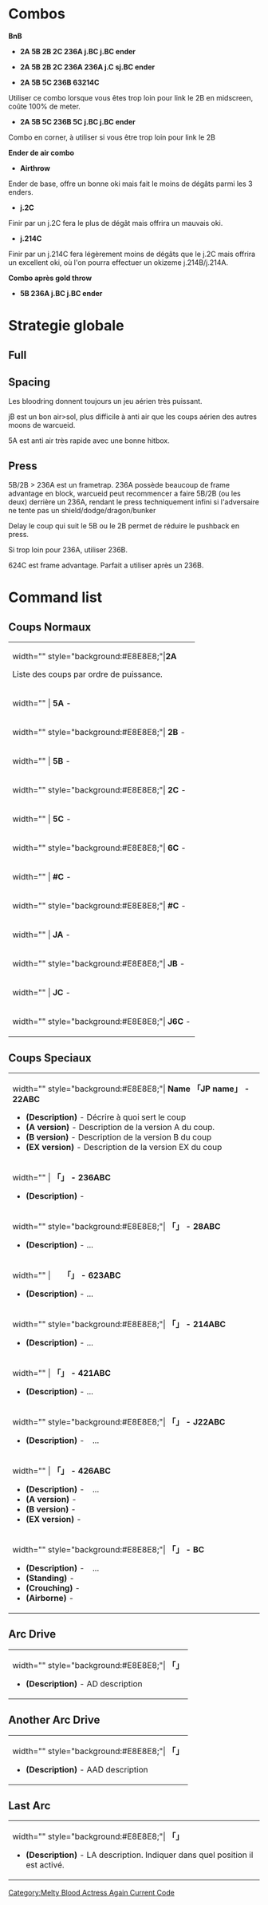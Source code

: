 # Combos

**BnB**

- **2A 5B 2B 2C 236A j.BC j.BC ender**

<!-- -->

- **2A 5B 2B 2C 236A 236A j.C sj.BC ender**

<!-- -->

- **2A 5B 5C 236B 63214C**

  
Utiliser ce combo lorsque vous êtes trop loin pour link le 2B en
midscreen, coûte 100% de meter.

- **2A 5B 5C 236B 5C j.BC j.BC ender**

  
Combo en corner, à utiliser si vous être trop loin pour link le 2B

**Ender de air combo**

- **Airthrow**

  
Ender de base, offre un bonne oki mais fait le moins de dégâts parmi les
3 enders.

- **j.2C**

  
Finir par un j.2C fera le plus de dégât mais offrira un mauvais oki.

- **j.214C**

  
Finir par un j.214C fera légèrement moins de dégâts que le j.2C mais
offrira un excellent oki, où l'on pourra effectuer un okizeme
j.214B/j.214A.

**Combo après gold throw**

- **5B 236A j.BC j.BC ender**

# Strategie globale

## Full

## Spacing

Les bloodring donnent toujours un jeu aérien très puissant.

jB est un bon air\>sol, plus difficile à anti air que les coups aérien
des autres moons de warcueid.

5A est anti air très rapide avec une bonne hitbox.

## Press

5B/2B \> 236A est un frametrap. 236A possède beaucoup de frame advantage
en block, warcueid peut recommencer a faire 5B/2B (ou les deux) derrière
un 236A, rendant le press techniquement infini si l'adversaire ne tente
pas un shield/dodge/dragon/bunker

Delay le coup qui suit le 5B ou le 2B permet de réduire le pushback en
press.

Si trop loin pour 236A, utiliser 236B.

624C est frame advantage. Parfait a utiliser après un 236B.

# Command list

## Coups Normaux

<table>
<tbody>
<tr class="odd">
<td><p>width=""
style="background:#E8E8E8;"|<strong><font size = "3">2A</font></strong></p>
<p>Liste des coups par ordre de puissance.</p></td>
</tr>
<tr class="even">
<td><p>width="" | <strong><font size = "3">5A</font></strong> -</p></td>
</tr>
<tr class="odd">
<td><p>width="" style="background:#E8E8E8;"|
<strong><font size = "3">2B</font></strong> -</p></td>
</tr>
<tr class="even">
<td><p>width="" | <strong><font size = "3">5B</font></strong> -</p></td>
</tr>
<tr class="odd">
<td><p>width="" style="background:#E8E8E8;"|
<strong><font size = "3">2C</font></strong> -</p></td>
</tr>
<tr class="even">
<td><p>width="" | <strong><font size = "3">5C</font></strong> -</p></td>
</tr>
<tr class="odd">
<td><p>width="" style="background:#E8E8E8;"|
<strong><font size = "3">6C</font></strong> -</p></td>
</tr>
<tr class="even">
<td><p>width="" | <strong><font size = "3">#C</font></strong> -</p></td>
</tr>
<tr class="odd">
<td><p>width="" style="background:#E8E8E8;"|
<strong><font size = "3">#C</font></strong> -</p></td>
</tr>
<tr class="even">
<td><p>width="" | <strong><font size = "3">JA</font></strong> -</p></td>
</tr>
<tr class="odd">
<td><p>width="" style="background:#E8E8E8;"|
<strong><font size = "3">JB</font></strong> -</p></td>
</tr>
<tr class="even">
<td><p>width="" | <strong><font size = "3">JC</font></strong> -</p></td>
</tr>
<tr class="odd">
<td><p>width="" style="background:#E8E8E8;"|
<strong><font size = "3">J6C</font></strong> -</p></td>
</tr>
</tbody>
</table>

## Coups Speciaux

<table>
<tbody>
<tr class="odd">
<td><p>width="" style="background:#E8E8E8;"|<strong><font size = "3">
Name 「JP name」 - 22ABC</font></strong></p>
<ul>
<li><strong>(Description)</strong> - Décrire à quoi sert le coup</li>
<li><strong>(A version)</strong> - Description de la version A du
coup.</li>
<li><strong>(B version)</strong> - Description de la version B du
coup</li>
<li><strong>(EX version)</strong> - Description de la version EX du
coup</li>
</ul></td>
</tr>
<tr class="even">
<td><p>width="" | <strong><font size = "3"> 「」 -
236ABC</font></strong></p>
<ul>
<li><strong>(Description)</strong> -</li>
</ul></td>
</tr>
<tr class="odd">
<td><p>width="" style="background:#E8E8E8;"| <strong><font size = "3">
「」 - 28ABC</font></strong></p>
<ul>
<li><strong>(Description)</strong> - ...</li>
</ul></td>
</tr>
<tr class="even">
<td><p>width="" | <strong><font size = "3"> 　 「」 -
623ABC</font></strong></p>
<ul>
<li><strong>(Description)</strong> - ...</li>
</ul></td>
</tr>
<tr class="odd">
<td><p>width="" style="background:#E8E8E8;"| <strong><font size = "3">
「」 - 214ABC</font></strong></p>
<ul>
<li><strong>(Description)</strong> - ...</li>
</ul></td>
</tr>
<tr class="even">
<td><p>width="" | <strong><font size = "3"> 「」 -
421ABC</font></strong></p>
<ul>
<li><strong>(Description)</strong> - ...</li>
</ul></td>
</tr>
<tr class="odd">
<td><p>width="" style="background:#E8E8E8;"| <strong><font size = "3">
「」 - J22ABC</font></strong></p>
<ul>
<li><strong>(Description)</strong> -　...</li>
</ul></td>
</tr>
<tr class="even">
<td><p>width="" | <strong><font size = "3"> 「」 -
426ABC</font></strong></p>
<ul>
<li><strong>(Description)</strong> -　...</li>
<li><strong>(A version)</strong> -</li>
<li><strong>(B version)</strong> -</li>
<li><strong>(EX version)</strong> -</li>
</ul></td>
</tr>
<tr class="odd">
<td><p>width="" style="background:#E8E8E8;"| <strong><font size = "3">
「」 - BC</font></strong></p>
<ul>
<li><strong>(Description)</strong> -　...</li>
<li><strong>(Standing)</strong> -</li>
<li><strong>(Crouching)</strong> -</li>
<li><strong>(Airborne)</strong> -</li>
</ul></td>
</tr>
</tbody>
</table>

## Arc Drive

<table>
<tbody>
<tr class="odd">
<td><p>width="" style="background:#E8E8E8;"| <strong><font size = "3">
「」 </font></strong></p>
<ul>
<li><strong>(Description)</strong> - AD description</li>
</ul></td>
</tr>
</tbody>
</table>

## Another Arc Drive

<table>
<tbody>
<tr class="odd">
<td><p>width="" style="background:#E8E8E8;"| <strong><font size = "3">
「」 </font></strong></p>
<ul>
<li><strong>(Description)</strong> - AAD description</li>
</ul></td>
</tr>
</tbody>
</table>

## Last Arc

<table>
<tbody>
<tr class="odd">
<td><p>width="" style="background:#E8E8E8;"| <strong><font size = "3">
「」 </font></strong></p>
<ul>
<li><strong>(Description)</strong> - LA description. Indiquer dans quel
position il est activé.</li>
</ul></td>
</tr>
</tbody>
</table>

[Category:Melty Blood Actress Again Current
Code](Category:Melty_Blood_Actress_Again_Current_Code "wikilink")
